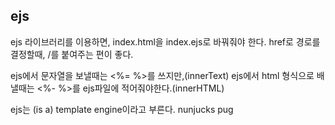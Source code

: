 ## ejs

ejs 라이브러리를 이용하면, index.html을 index.ejs로 바꿔줘야 한다.
href로 경로를 결정할때, /를 붙여주는 편이 좋다.

ejs에서 문자열을 보낼때는 <%= %>를 쓰지만,(innerText)
ejs에서 html 형식으로 배낼때는 <%- %>를 ejs파일에 적어줘야한다.(innerHTML)

ejs는 (is a) template engine이라고 부른다.
nunjucks
pug
